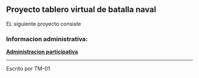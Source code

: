 ## Proyecto tablero virtual de batalla naval
EL siguiente proyecto consiste
### Informacion administrativa:
[**Administracion participativa**](https://github.com/Ozia112/proyecto_prog_estructurada/blob/main/informacion_administrativa/administracion_participativa.md)

---
Escrito por TM-01
